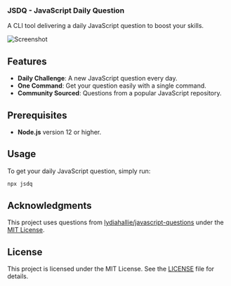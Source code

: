 ### JSDQ - JavaScript Daily Question

A CLI tool delivering a daily JavaScript question to boost your skills.

![Screenshot](https://imgur.com/COWjIis.png)

## Features
- **Daily Challenge**: A new JavaScript question every day.
- **One Command**: Get your question easily with a single command.
- **Community Sourced**: Questions from a popular JavaScript repository.

## Prerequisites
- **Node.js** version 12 or higher.

## Usage
To get your daily JavaScript question, simply run:

```bash
npx jsdq
```

## Acknowledgments
This project uses questions from [lydiahallie/javascript-questions](https://github.com/lydiahallie/javascript-questions) under the [MIT License](https://github.com/lydiahallie/javascript-questions/blob/master/LICENSE).

## License
This project is licensed under the MIT License. See the [LICENSE](./LICENSE) file for details.

